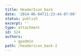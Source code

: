 ```yaml
---
title: HeaderIcon_back
date: '2014-06-04T11:23:44-07:00'
status: publish
excerpt: ''
type: attachment
id: 524
authors:
    - gpadmin
path: /headericon_back-2
---
```

<!DOCTYPE html PUBLIC "-//W3C//DTD HTML 4.0 Transitional//EN" "http://www.w3.org/TR/REC-html40/loose.dtd">
<?xml encoding="UTF-8">
